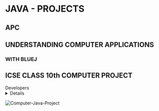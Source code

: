 # JAVA - PROJECTS
## APC
## UNDERSTANDING COMPUTER APPLICATIONS
### WITH BLUEJ
## ICSE CLASS 10th COMPUTER PROJECT
<summary>Developers</summary>
<details>
### <b>Vijay Kumar Panday</b>
### <b>Dilip Kumar Dey</b>
</details>
  
  
![Computer-Java-Project](https://telegra.ph/file/57c67f575eb0f1198e5a4.jpg)
